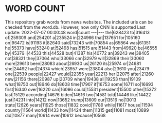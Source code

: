 # WORD COUNT
This repository grab words from news websites. The included urls can be checked from the word.db.
However, now only CNN is supported
Last update: 2022-07-07 00:00:48
word|count
---|---
the|628423
to|316413
of|259309
and|254201
a|235524
in|224966
that|137651
for|105160
on|96472
is|91193
it|82640
said|73243
with|70854
as|65864
was|61351
he|55373
have|53240
at|52498
has|51515
are|51443
from|49620
be|46555
by|45376
i|44533
this|44528
but|41387
his|40772
an|39243
we|38405
not|38321
they|37064
who|33066
cnn|32979
will|32869
their|30060
more|29613
been|28083
about|26930
us|26120
its|25974
or|24681
she|24492
had|24374
which|23957
were|23804
also|23610
you|23479
one|22539
people|22427
would|22355
year|22213
her|22075
after|21260
new|21156
there|20987
up|20709
when|19438
all|19253
than|19109
what|18750
out|18646
do|18608
time|17907
if|16753
some|16711
so|16693
first|16340
over|16220
can|16096
could|15531
president|15500
other|15372
last|15129
according|14676
biden|14616
two|14581
told|14446
like|14422
just|14231
into|14212
now|13652
trump|13609
our|13516
no|13013
state|12626
years|11925
those|11832
covid|11789
while|11617
house|11594
country|11564
world|11433
how|11424
them|11315
get|11081
most|10899
did|10877
many|10614
even|10612
because|10568
